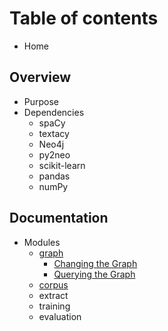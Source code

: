 # Table of contents

* Home

## Overview

* Purpose
* Dependencies
  * spaCy
  * textacy
  * Neo4j
  * py2neo
  * scikit-learn
  * pandas
  * numPy

## Documentation

* Modules
  * [graph](documentation/modules/graph/README.md)
    * [Changing the Graph](documentation/modules/graph/changing-the-graph.md)
    * [Querying the Graph](documentation/modules/graph/untitled.md)
  * [corpus](documentation/modules/corpus.md)
  * extract
  * training
  * evaluation

